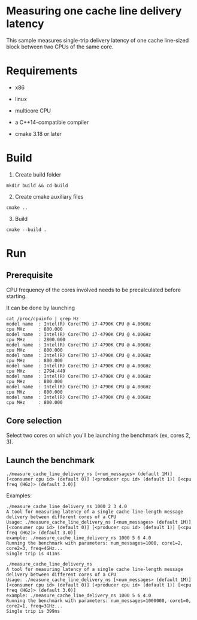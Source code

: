 # Measuring one cache line delivery latency

This sample measures single-trip delivery latency of one cache line-sized block between two CPUs of the same core.

# Requirements
* x86

* linux

* multicore CPU

* a C++14-compatible compiler

* cmake 3.18 or later

# Build

1. Create build folder
```
mkdir build && cd build
```

2. Create cmake auxiliary files
```
cmake ..
```

3. Build
```
cmake --build .
```

# Run
## Prerequisite
CPU frequency of the cores involved needs to be precalculated before starting.

It can be done by launching

```
cat /proc/cpuinfo | grep Hz
model name	: Intel(R) Core(TM) i7-4790K CPU @ 4.00GHz
cpu MHz		: 800.000
model name	: Intel(R) Core(TM) i7-4790K CPU @ 4.00GHz
cpu MHz		: 2800.000
model name	: Intel(R) Core(TM) i7-4790K CPU @ 4.00GHz
cpu MHz		: 800.000
model name	: Intel(R) Core(TM) i7-4790K CPU @ 4.00GHz
cpu MHz		: 800.000
model name	: Intel(R) Core(TM) i7-4790K CPU @ 4.00GHz
cpu MHz		: 2794.449
model name	: Intel(R) Core(TM) i7-4790K CPU @ 4.00GHz
cpu MHz		: 800.000
model name	: Intel(R) Core(TM) i7-4790K CPU @ 4.00GHz
cpu MHz		: 800.000
model name	: Intel(R) Core(TM) i7-4790K CPU @ 4.00GHz
cpu MHz		: 800.000

```

## Core selection
Select two cores on which you'll be launching the benchmark (ex, cores 2, 3).

## Launch the benchmark
```
./measure_cache_line_delivery_ns [<num_messages> (default 1M)] [<consumer cpu id> (default 0)] [<producer cpu id> (default 1)] [<cpu freq (HGz)> (default 3.0)]
```
Examples:
```
./measure_cache_line_delivery_ns 1000 2 3 4.0
A tool for measuring latency of a single cache line-length message delivery between different cores of a CPU
Usage: ./measure_cache_line_delivery_ns [<num_messages> (default 1M)] [<consumer cpu id> (default 0)] [<producer cpu id> (default 1)] [<cpu freq (HGz)> (default 3.0)]
example: ./measure_cache_line_delivery_ns 1000 5 6 4.0
Running the benchmark with parameters: num_messages=1000, core1=2, core2=3, freq=4GHz...
Single trip is 411ns 
```
```
./measure_cache_line_delivery_ns
A tool for measuring latency of a single cache line-length message delivery between different cores of a CPU
Usage: ./measure_cache_line_delivery_ns [<num_messages> (default 1M)] [<consumer cpu id> (default 0)] [<producer cpu id> (default 1)] [<cpu freq (HGz)> (default 3.0)]
example: ./measure_cache_line_delivery_ns 1000 5 6 4.0
Running the benchmark with parameters: num_messages=1000000, core1=0, core2=1, freq=3GHz...
Single trip is 399ns 

```